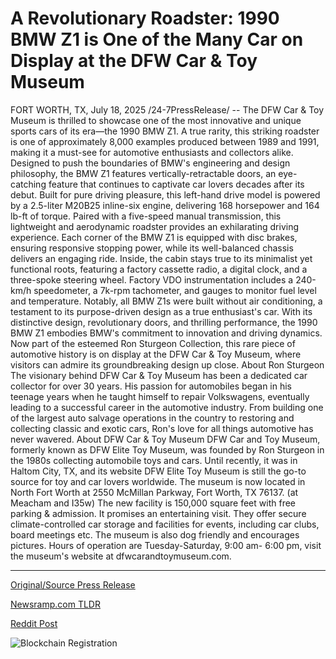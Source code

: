 # A Revolutionary Roadster: 1990 BMW Z1 is One of the Many Car on Display at the DFW Car &amp; Toy Museum

FORT WORTH, TX, July 18, 2025 /24-7PressRelease/ -- The DFW Car & Toy Museum is thrilled to showcase one of the most innovative and unique sports cars of its era—the 1990 BMW Z1. A true rarity, this striking roadster is one of approximately 8,000 examples produced between 1989 and 1991, making it a must-see for automotive enthusiasts and collectors alike.  Designed to push the boundaries of BMW's engineering and design philosophy, the BMW Z1 features vertically-retractable doors, an eye-catching feature that continues to captivate car lovers decades after its debut. Built for pure driving pleasure, this left-hand drive model is powered by a 2.5-liter M20B25 inline-six engine, delivering 168 horsepower and 164 lb-ft of torque. Paired with a five-speed manual transmission, this lightweight and aerodynamic roadster provides an exhilarating driving experience.  Each corner of the BMW Z1 is equipped with disc brakes, ensuring responsive stopping power, while its well-balanced chassis delivers an engaging ride. Inside, the cabin stays true to its minimalist yet functional roots, featuring a factory cassette radio, a digital clock, and a three-spoke steering wheel. Factory VDO instrumentation includes a 240-km/h speedometer, a 7k-rpm tachometer, and gauges to monitor fuel level and temperature. Notably, all BMW Z1s were built without air conditioning, a testament to its purpose-driven design as a true enthusiast's car.  With its distinctive design, revolutionary doors, and thrilling performance, the 1990 BMW Z1 embodies BMW's commitment to innovation and driving dynamics. Now part of the esteemed Ron Sturgeon Collection, this rare piece of automotive history is on display at the DFW Car & Toy Museum, where visitors can admire its groundbreaking design up close.  About Ron Sturgeon The visionary behind DFW Car & Toy Museum has been a dedicated car collector for over 30 years. His passion for automobiles began in his teenage years when he taught himself to repair Volkswagens, eventually leading to a successful career in the automotive industry. From building one of the largest auto salvage operations in the country to restoring and collecting classic and exotic cars, Ron's love for all things automotive has never wavered.  About DFW Car & Toy Museum DFW Car and Toy Museum, formerly known as DFW Elite Toy Museum, was founded by Ron Sturgeon in the 1980s collecting automobile toys and cars. Until recently, it was in Haltom City, TX, and its website DFW Elite Toy Museum is still the go-to source for toy and car lovers worldwide. The museum is now located in North Fort Worth at 2550 McMillan Parkway, Fort Worth, TX 76137. (at Meacham and I35w) The new facility is 150,000 square feet with free parking & admission. It promises an entertaining visit. They offer secure climate-controlled car storage and facilities for events, including car clubs, board meetings etc. The museum is also dog friendly and encourages pictures. Hours of operation are Tuesday-Saturday, 9:00 am- 6:00 pm, visit the museum's website at dfwcarandtoymuseum.com. 

---

[Original/Source Press Release](https://www.24-7pressrelease.com/press-release/523604/a-revolutionary-roadster-1990-bmw-z1-is-one-of-the-many-car-on-display-at-the-dfw-car-toy-museum)
                    

[Newsramp.com TLDR](https://newsramp.com/curated-news/rare-1990-bmw-z1-showcased-at-dfw-car-toy-museum/b29a9a338f36bf1c84988d1a33b50baf) 

 



[Reddit Post](https://www.reddit.com/r/newsramp/comments/1m2vtmh/rare_1990_bmw_z1_showcased_at_dfw_car_toy_museum/) 



![Blockchain Registration](https://cdn.newsramp.app/24-7PressRelease/qrcode/257/18/yarnk9V0.webp)
